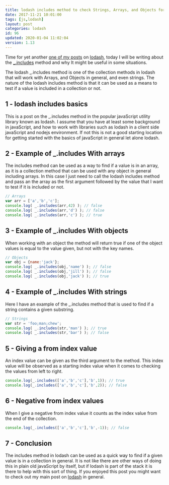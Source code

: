 ```yaml
---
title: lodash includes method to check Strings, Arrays, and Objects for a value
date: 2017-11-21 10:01:00
tags: [js,lodash]
layout: post
categories: lodash
id: 96
updated: 2020-01-04 11:02:04
version: 1.13
---
```


Time for yet another [one of my posts](/categories/lodash/) on [lodash](https://lodash.com/), today I will be writing about the [\_.includes](https://lodash.com/docs/4.17.4#includes) method and why It might be useful in some situations.

The lodash \_.includes method is one of the collection methods in lodash that will work with Arrays, and Objects in general, and even strings. The nature of the lodash includes method is that it can be used as a means to test if a value is included in a collection or not.

<!-- more -->

## 1 - lodash includes basics

This is a post on the \_.includes method in the popular javaScript utility library known as lodash. I assume that you have at least some background in javaScript, and how to work with libraries such as lodash in a client side javaScript and nodejs environment. If not this is not a good starting location for getting started with the basics of javaScript in general let alone lodash.

## 2 - Example of \_.includes With arrays

The includes method can be used as a way to find if a value is in an array, as it is a collection method that can be used with any object in general including arrays. In this case I just need to call the lodash includes method and pass an the array as the first argument followed by the value that I want to test if it is included or not.

```js
// Arrays
var arr = ['a','b','c'];
console.log( _.includes(arr,42) ); // false
console.log( _.includes(arr,'d') ); // false
console.log( _.includes(arr,'c') ); // true
```

## 3 - Example of \_.includes With objects

When working with an object the method will return true if one of the object values is equal to the value given, but not with the key names.

```js
// Objects
var obj = {name:'jack'};
console.log( _.includes(obj,'name') ); // false
console.log( _.includes(obj,'jill') ); // false
console.log( _.includes(obj,'jack') ); // true
```


## 4 - Example of \_.includes With strings

Here I have an example of the \_.includes method that is used to find if a string contains a given substring.

```js
// Strings
var str = 'foo;man;chew';
console.log( _.includes(str,'man') ); // true
console.log( _.includes(str,'bar') ); // false
```

## 5 - Giving a from index value

An index value can be given as the third argument to the method. This index value will be observed as a starting index value when it comes to checking the values from left to right.

```js
console.log(_.includes(['a','b','c'],'b',1)); // true
console.log(_.includes(['a','b','c'],'b',2)); // false
```

## 6 - Negative from index values

When I give a negative from index value it counts as the index value from the end of the collection.

```js
console.log(_.includes(['a','b','c'],'b',-1)); // false
```

## 7 - Conclusion

The includes method in lodash can be used as a quick way to find if a given value is in a collection in general. It is not like there are other ways of doing this in plain old javaScript by itself, but if lodash is part of the stack it is there to help with this sort of thing. If you enjoyed this post you might want to check out my main post on [lodash](/2019/02/15/lodash/) in general.